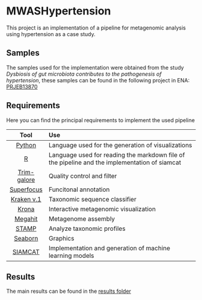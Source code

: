 # MWASHypertension

This project is an implementation of a pipeline for metagenomic analysis using hypertension as a case study.

## Samples
The samples used for the implementation were obtained from the study <em>Dysbiosis of gut microbiota contributes to the pathogenesis of hypertension</em>, these samples can be found in the following project in ENA: [PRJEB13870](https://www.ebi.ac.uk/ena/browser/view/PRJEB13870)


## Requirements

Here you can find the principal requirements to implement the used pipeline

Tool | Use |
:---: | :--- |
[Python](https://www.python.org/) | Language used for the generation of visualizations |
[R](https://www.r-project.org/) | Language used for reading the markdown file of the pipeline and the implementation of siamcat|
[Trim-galore](https://github.com/FelixKrueger/TrimGalore) | Quality control and filter |
[Superfocus](https://github.com/metageni/SUPER-FOCUS) | Funcitonal annotation |
[Kraken v.1](https://github.com/DerrickWood/kraken) | Taxonomic sequence classifier |
[Krona](https://github.com/marbl/Krona/wiki) | Interactive metagenomic visualization |
[Megahit](https://github.com/voutcn/megahit) | Metagenome assembly |
[STAMP](https://beikolab.cs.dal.ca/software/STAMP) | Analyze taxonomic profiles |
[Seaborn](https://seaborn.pydata.org/) | Graphics |
[SIAMCAT](https://siamcat.embl.de/index.html) | Implementation and generation of machine learning models |

## Results 
The main results can be found in the [results folder](results/)
